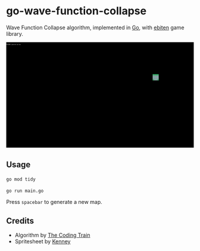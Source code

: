 # go-wave-function-collapse

Wave Function Collapse algorithm, implemented in [Go](https://golang.org), with [ebiten](https://github.com/hajimehoshi/ebiten) game library.

![GIF animation of WFC algorithm](gifs/gowfc.gif)

## Usage

```go mod tidy```

```go run main.go```

Press ```spacebar``` to generate a new map.

## Credits

- Algorithm by [The Coding Train](https://thecodingtrain.com/challenges/171-wave-function-collapse)
- Spritesheet by [Kenney](https://kenney.nl)
